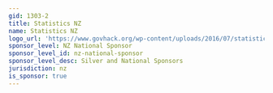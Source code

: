 ```yaml
---
gid: 1303-2
title: Statistics NZ
name: Statistics NZ
logo_url: 'https://www.govhack.org/wp-content/uploads/2016/07/statistics_nz_logo_vertical-11.png'
sponsor_level: NZ National Sponsor
sponsor_level_id: nz-national-sponsor
sponsor_level_desc: Silver and National Sponsors
jurisdiction: nz
is_sponsor: true
---
```

